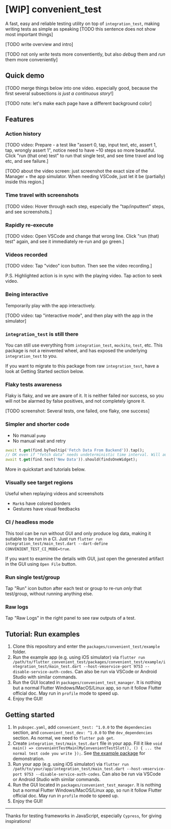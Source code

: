 # [WIP] convenient_test

A fast, easy and reliable testing utility on top of `integration_test`, making writing tests as simple as speaking [TODO this sentence does not show most important things]

[TODO write overview and intro]

[TODO not only *write* tests more conventiently, but also *debug* them and *run* them more conveniently]

## Quick demo

[TODO merge things below into one video. especially good, because the first several subsections *is just a continuous story*!]

[TODO note: let's make each page have a different background color]

## Features

### Action history

[TODO video: Prepare - a test like "assert 0, tap, input text, etc, assert 1, tap, wrongly assert 1", notice need to have ~10 steps so more beautiful. Click "run (that one) test" to run that single test, and see time travel and log etc, and see failure.]

[TODO about the video screen: just screenshot the exact size of the Manager + the app simulator. When needing VSCode, just let it be (partially) inside this region.]

### Time travel with screenshots

[TODO video: Hover through each step, especially the "tap/inputtext" steps, and see screenshots.]

### Rapidly re-execute

[TODO video: Open VSCode and change that wrong line. Click "run (that) test" again, and see it immediately re-run and go green.]

### Videos recorded

[TODO video: Tap "video" icon button. Then see the video recording.]

P.S. Highlighted action is in sync with the playing video. Tap action to seek video.

### Being interactive

Temporarily play with the app interactively.

[TODO video: tap "interactive mode", and then play with the app in the simulator]

### `integration_test` is still there

You can still use everything from `integration_test`, `mockito`,  `test`, etc. This package is not a reinvented wheel, and has exposed the underlying `integration_test` to you.

If you want to migrate to this package from raw `integration_test`, have a look at Getting Started section below.

### Flaky tests awareness

Flaky is flaky, and we are aware of it. It is neither failed nor success, so you will not be alarmed by false positives, and not completely ignore it.

[TODO screenshot: Several tests, one failed, one flaky, one success]

### Simpler and shorter code

* No manual `pump`
* No manual wait and retry

```dart
await t.get(find.byTooltip('Fetch Data From Backend')).tap();
// OK even if "fetch data" needs undeterministic time interval. Will automatically pump, wait and retry.
await t.get(find.text('New Data')).should(findsOneWidget);
```

More in quickstart and tutorials below.

### Visually see target regions

Useful when replaying videos and screenshots

* `Mark`s have colored borders
* Gestures have visual feedbacks

### CI / headless mode

This tool can be run without GUI and only produce log data, making it suitable to be run in a CI. Just run `flutter run integration_test/main_test.dart --dart-define CONVENIENT_TEST_CI_MODE=true`.

If you want to examine the details with GUI, just open the generated artifact in the GUI using `Open File` button.

### Run single test/group

Tap "Run" icon button after each test or group to re-run *only* that test/group, without running anything else.

### Raw logs

Tap "Raw Logs" in the right panel to see raw outputs of a test.

## Tutorial: Run examples

1. Clone this repository and enter the `packages/convenient_test/example` folder.
2. Run the example app (e.g. using iOS simulator) via `flutter run /path/to/flutter_convenient_test/packages/convenient_test/example/integration_test/main_test.dart --host-vmservice-port 9753 --disable-service-auth-codes`. Can also be run via VSCode or Android Studio with similar commands.
3. Run the GUI located in `packages/convenient_test_manager`. It is nothing but a normal Flutter Windows/MacOS/Linux app, so run it follow Flutter official doc. May run in `profile` mode to speed up.
4. Enjoy the GUI!

## Getting started

1. In `pubspec.yaml`, add `convenient_test: ^1.0.0` to the `dependencies` section, and `convenient_test_dev: ^1.0.0` to the `dev_dependencies` section. As normal, we need to `flutter pub get`.
2. Create `integration_test/main_test.dart` file in your app. Fill it like `void main() => convenientTestMain(MyConvenientTestSlot(), () { ... the normal test code you write });`. See [the example package](https://github.com/fzyzcjy/flutter_convenient_test/blob/master/packages/convenient_test/example/integration_test/main_test.dart) for demonstration.
3. Run your app (e.g. using iOS simulator) via `flutter run /path/to/your/app/integration_test/main_test.dart --host-vmservice-port 9753 --disable-service-auth-codes`. Can also be run via VSCode or Android Studio with similar commands.
4. Run the GUI located in `packages/convenient_test_manager`. It is nothing but a normal Flutter Windows/MacOS/Linux app, so run it follow Flutter official doc. May run in `profile` mode to speed up.
5. Enjoy the GUI!

---

Thanks for testing frameworks in JavaScript, especially `Cypress`, for giving inspirations!


